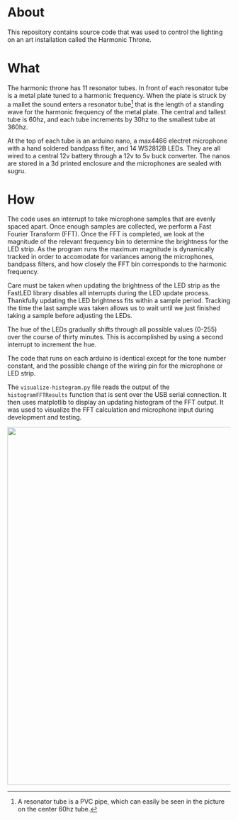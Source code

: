 # About
This repository contains source code that was used to control the lighting on an art installation called the Harmonic Throne.

# What
The harmonic throne has 11 resonator tubes. In front of each resonator tube is a metal plate tuned to a harmonic frequency. When the plate is struck by a mallet the sound enters a resonator tube[^1] that is the length of a standing wave for the harmonic frequency of the metal plate. The central and tallest tube is 60hz, and each tube increments by 30hz to the smallest tube at 360hz.

At the top of each tube is an arduino nano, a max4466 electret microphone with a hand soldered bandpass filter, and 14 WS2812B LEDs. They are all wired to a central 12v battery through a 12v to 5v buck converter. The nanos are stored in a 3d printed enclosure and the microphones are sealed with sugru.

# How
The code uses an interrupt to take microphone samples that are evenly spaced apart. Once enough samples are collected, we perform a Fast Fourier Transform (FFT). Once the FFT is completed, we look at the magnitude of the relevant frequency bin to determine the brightness for the LED strip. As the program runs the maximum magnitude is dynamically tracked in order to accomodate for variances among the microphones, bandpass filters, and how closely the FFT bin corresponds to the harmonic frequency.

Care must be taken when updating the brightness of the LED strip as the FastLED library disables all interrupts during the LED update process. Thankfully updating the LED brightness fits within a sample period. Tracking the time the last sample was taken allows us to wait until we just finished taking a sample before adjusting the LEDs.

The hue of the LEDs gradually shifts through all possible values (0-255) over the course of thirty minutes. This is accomplished by using a second interrupt to increment the hue.

The code that runs on each arduino is identical except for the tone number constant, and the possible change of the wiring pin for the microphone or LED strip.

The `visualize-histogram.py` file reads the output of the `histogramFFTResults` function that is sent over the USB serial connection. It then uses matplotlib to display an updating histogram of the FFT output. It was used to visualize the FFT calculation and microphone input during development and testing.

[^1]: A resonator tube is a PVC pipe, which can easily be seen in the picture on the center 60hz tube.
<img src="https://raw.githubusercontent.com/irdan/harmonic-throne/main/harmonic-throne.jpg" height="806" width="605" >
